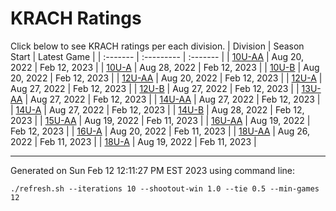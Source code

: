 # KRACH Ratings
Click below to see KRACH ratings per each division.
| Division | Season Start | Latest Game |
| :------- | :--------- | :------- |
| [10U-AA](10U-AA-ratings.md) | Aug 20, 2022 | Feb 12, 2023 |
| [10U-A](10U-A-ratings.md) | Aug 28, 2022 | Feb 12, 2023 |
| [10U-B](10U-B-ratings.md) | Aug 20, 2022 | Feb 12, 2023 |
| [12U-AA](12U-AA-ratings.md) | Aug 20, 2022 | Feb 12, 2023 |
| [12U-A](12U-A-ratings.md) | Aug 27, 2022 | Feb 12, 2023 |
| [12U-B](12U-B-ratings.md) | Aug 27, 2022 | Feb 12, 2023 |
| [13U-AA](13U-AA-ratings.md) | Aug 27, 2022 | Feb 12, 2023 |
| [14U-AA](14U-AA-ratings.md) | Aug 27, 2022 | Feb 12, 2023 |
| [14U-A](14U-A-ratings.md) | Aug 27, 2022 | Feb 12, 2023 |
| [14U-B](14U-B-ratings.md) | Aug 28, 2022 | Feb 12, 2023 |
| [15U-AA](15U-AA-ratings.md) | Aug 19, 2022 | Feb 11, 2023 |
| [16U-AA](16U-AA-ratings.md) | Aug 19, 2022 | Feb 12, 2023 |
| [16U-A](16U-A-ratings.md) | Aug 20, 2022 | Feb 11, 2023 |
| [18U-AA](18U-AA-ratings.md) | Aug 26, 2022 | Feb 11, 2023 |
| [18U-A](18U-A-ratings.md) | Aug 19, 2022 | Feb 11, 2023 |

***
Generated on Sun Feb 12 12:11:27 PM EST 2023 using command line:
```
./refresh.sh --iterations 10 --shootout-win 1.0 --tie 0.5 --min-games 12
```

